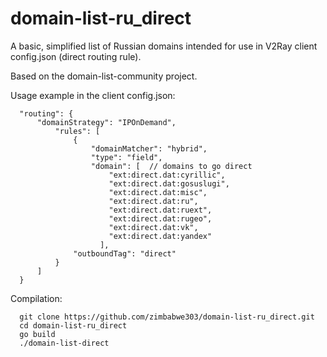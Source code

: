 # domain-list-ru_direct

A basic, simplified list of Russian domains intended for use in V2Ray client config.json (direct routing rule).

Based on the domain-list-community project.

Usage example in the client config.json:
```
  "routing": {
      "domainStrategy": "IPOnDemand",
          "rules": [
              {
                  "domainMatcher": "hybrid",
                  "type": "field",
                  "domain": [  // domains to go direct
                      "ext:direct.dat:cyrillic",
                      "ext:direct.dat:gosuslugi",
                      "ext:direct.dat:misc",
                      "ext:direct.dat:ru",
                      "ext:direct.dat:ruext",
                      "ext:direct.dat:rugeo",
                      "ext:direct.dat:vk",
                      "ext:direct.dat:yandex"
                    ],
              "outboundTag": "direct"
          }
      ]
  }
```

Compilation:
```
  git clone https://github.com/zimbabwe303/domain-list-ru_direct.git
  cd domain-list-ru_direct
  go build
  ./domain-list-direct
```
